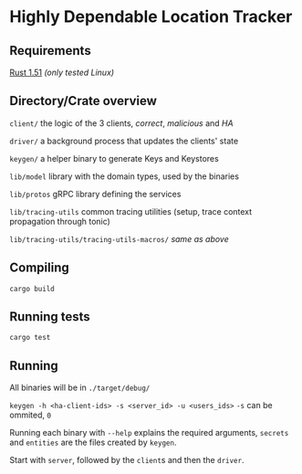 # Highly Dependable Location Tracker

## Requirements
[Rust 1.51](https://www.rust-lang.org/learn/get-started)
*(only tested Linux)*

## Directory/Crate overview
`client/` the logic of the 3 clients, *correct*, *malicious* and *HA*

`driver/` a background process that updates the clients' state

`keygen/` a helper binary to generate Keys and Keystores

`lib/model` library with the domain types, used by the binaries

`lib/protos` gRPC library defining the services

`lib/tracing-utils` common tracing utilities (setup, trace context propagation through tonic)

`lib/tracing-utils/tracing-utils-macros/` *same as above*

## Compiling

`cargo build`

## Running tests

`cargo test`

## Running

All binaries will be in `./target/debug/`

`keygen -h <ha-client-ids> -s <server_id> -u <users_ids>`
`-s` can be ommited, `0`

Running each binary with `--help` explains the required arguments, `secrets` and `entities`
are the files created by `keygen`.

Start with `server`, followed by the `client`s and then the `driver`.
